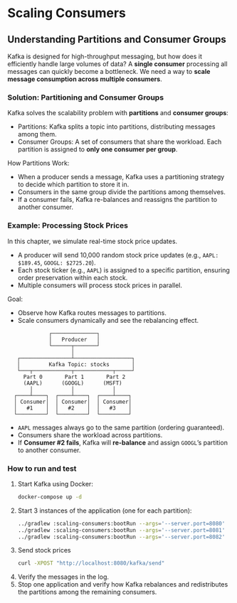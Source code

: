# Scaling Consumers
## Understanding Partitions and Consumer Groups

Kafka is designed for high-throughput messaging, but how does it efficiently handle large volumes of data? A **single consumer** processing all messages can quickly become a bottleneck. We need a way to **scale message consumption across multiple consumers**.

### Solution: Partitioning and Consumer Groups

Kafka solves the scalability problem with **partitions** and **consumer groups**:
- Partitions: Kafka splits a topic into partitions, distributing messages among them.
- Consumer Groups: A set of consumers that share the workload. Each partition is assigned to **only one consumer per group**. 

How Partitions Work:
- When a producer sends a message, Kafka uses a partitioning strategy to decide which partition to store it in.
- Consumers in the same group divide the partitions among themselves.
- If a consumer fails, Kafka re-balances and reassigns the partition to another consumer.

### Example: Processing Stock Prices

In this chapter, we simulate real-time stock price updates.

- A producer will send 10,000 random stock price updates (e.g., `AAPL: $189.45`, `GOOGL: $2725.20`).
- Each stock ticker (e.g., `AAPL`) is assigned to a specific partition, ensuring order preservation within each stock.
- Multiple consumers will process stock prices in parallel.

Goal:
- Observe how Kafka routes messages to partitions.
- Scale consumers dynamically and see the rebalancing effect.

```
             ┌──────────────┐
             │   Producer   │
             └──────┬───────┘
                    │
   ┌────────────────┴──────────────────┐
   │         Kafka Topic: stocks       │
   └───┬────────────┬────────────┬─────┘
     Part 0       Part 1       Part 2
     (AAPL)      (GOOGL)      (MSFT)
       │            │            │
  ┌────┴────┐  ┌────┴────┐  ┌────┴────┐
  │ Consumer│  │ Consumer│  │ Consumer│
  │   #1    │  │   #2    │  │   #3    │
  └─────────┘  └─────────┘  └─────────┘
```

- `AAPL` messages always go to the same partition (ordering guaranteed).
- Consumers share the workload across partitions.
- If **Consumer #2 fails**, Kafka will **re-balance** and assign `GOOGL`’s partition to another consumer.

### How to run and test
1. Start Kafka using Docker:
   ```sh
   docker-compose up -d
   ```
2. Start 3 instances of the application (one for each partition):
   ```sh
   ../gradlew :scaling-consumers:bootRun --args='--server.port=8080'
   ../gradlew :scaling-consumers:bootRun --args='--server.port=8081'
   ../gradlew :scaling-consumers:bootRun --args='--server.port=8082'
   ```
3. Send stock prices
   ```sh
   curl -XPOST "http://localhost:8080/kafka/send"
   ```
4. Verify the messages in the log.
5. Stop one application and verify how Kafka rebalances and redistributes the partitions among the remaining consumers.
